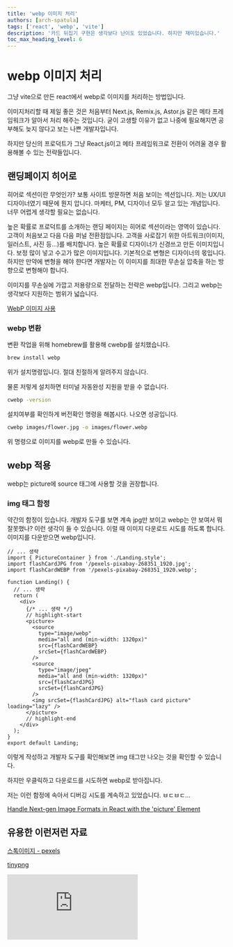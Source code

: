 ```yaml
---
title: 'webp 이미지 처리'
authors: [arch-spatula]
tags: ['react', 'webp', 'vite']
description: '카드 뒤집기 구현은 생각보다 난이도 있었습니다. 하지만 재미있습니다.'
toc_max_heading_level: 6
---
```


# webp 이미지 처리

그냥 vite으로 만든 react에서 webp로 이미지를 처리하는 방법입니다.

<!--truncate-->

이미지처리할 때 제일 좋은 것은 처음부터 Next.js, Remix.js, Astor.js 같은 메타 프레임워크가 알아서 처리 해주는 것입니다. 굳이 고생할 이유가 없고 나중에 필요해지면 공부해도 늦지 않다고 보는 나쁜 개발자입니다.

하지만 당신의 프로덕트가 그냥 React.js이고 메타 프레임워크로 전환이 어려울 경우 활용해볼 수 있는 전략들입니다.

## 랜딩페이지 히어로

히어로 섹션이란 무엇인가? 보통 사이트 방문하면 처음 보이는 섹션입니다. 저는 UX/UI 디자이너였기 때문에 뭔지 압니다. 마케터, PM, 디자이너 모두 알고 있는 개념입니다. 너무 어렵게 생각할 필요는 없습니다.

높은 확률로 프로덕트를 소개하는 랜딩 페이지는 히어로 섹션이라는 영역이 있습니다. 고객이 처음보고 다음 다음 퍼널 전환점입니다. 고객을 사로잡기 위한 아트워크(이미지, 일러스트, 사진 등...)를 배치합니다. 높은 확률로 디자이너가 신경쓰고 만든 이미지입니다. 보정 많이 넣고 수고가 많은 이미지입니다. 기본적으로 변형은 디자이너의 몫입니다. 하지만 만약에 변형을 해야 한다면 개발자는 이 이미지를 최대한 무손실 압축을 하는 방향으로 변형해야 합니다.

<!-- 최소한 사이드 프로젝트는 대충 이미지 때려 넣고 나중에 다시 생각해도 늦지 않을 가능성이 높습니다. 사이드 프로젝트는 이렇게 해도 괜찮습니다. 사이드 프로젝트가 길어지고 생각보다 잘 풀리면 그때 처리해봐도 늦지 않습니다. -->

이미지를 무손실에 가깝고 저용량으로 전달하는 전략은 webp입니다. 그리고 webp는 생각보다 지원하는 범위가 넓습니다.

[WebP 이미지 사용](https://web.dev/i18n/ko/serve-images-webp/)

<!-- 사실 이미지 넣고 버튼 때려 넣으면 끝입니다. 문제는 이미지를 넣는 것입니다. -->

### webp 변환

변환 작업을 위해 homebrew를 활용해 cwebp를 설치했습니다.

```sh
brew install webp
```

위가 설치명령입니다. 절대 친절하게 알려주지 않습니다.

물론 저렇게 설치하면 터미널 자동완성 지원을 받을 수 없습니다.

<!--
https://formulae.brew.sh/formula/webp

https://formulae.brew.sh/formula/cweb#default

검색 잘하시기 바랍니다. 두번째 링크를 실수로 설치했었습니다. 대학교 교수님이 올린 거 같습니다.

https://developers.google.com/speed/webp/download?hl=ko

위 링크에서도 설치할 수 있지만 zip파일을 줍니다. ㅂㄷㅂㄷ...

https://developers.google.com/speed/webp/docs/precompiled?hl=ko

위 링크로 가야 올바른 homebrew 주소를 알려줍니다. -->

```sh
cwebp -version
```

설치여부를 확인하게 버전확인 명령을 해봅시다. 나오면 성공입니다.

```sh
cwebp images/flower.jpg -o images/flower.webp
```

위 명령으로 이미지를 webp로 만들 수 있습니다.

## webp 적용

webp는 picture에 source 태그에 사용할 것을 권장합니다.

### img 태그 함정

약간의 함정이 있습니다. 개발자 도구를 보면 계속 jpg만 보이고 webp는 안 보여서 뭐 잘못했나? 이런 생각이 들 수 있습니다. 이럴 때 이미지 다운로드 시도를 하도록 합니다. 이미지를 다운받으면 webp입니다.

```tsx
// ... 생략
import { PictureContainer } from './Landing.style';
import flashCardJPG from '/pexels-pixabay-268351_1920.jpg';
import flashCardWEBP from '/pexels-pixabay-268351_1920.webp';

function Landing() {
  // ... 생략
  return (
    <div>
      {/* ... 생략 */}
      // highlight-start
      <picture>
        <source
          type="image/webp"
          media="all and (min-width: 1320px)"
          src={flashCardWEBP}
          srcSet={flashCardWEBP}
        />
        <source
          type="image/jpeg"
          media="all and (min-width: 1320px)"
          src={flashCardJPG}
          srcSet={flashCardJPG}
        />
        <img srcSet={flashCardJPG} alt="flash card picture" loading="lazy" />
      </picture>
      // highlight-end
    </div>
  );
}
export default Landing;
```

이렇게 작성하고 개발자 도구를 확인해보면 img 태그만 나오는 것을 확인할 수 있습니다.

하지만 우클릭하고 다운로드를 시도하면 webp로 받아집니다.

저는 이런 함정에 속아서 디버깅 시도를 계속하고 있었습니다. ㅂㄷㅂㄷ...

[Handle Next-gen Image Formats in React with the 'picture' Element](https://egghead.io/lessons/react-handle-next-gen-image-formats-in-react-with-the-picture-element)

## 유용한 이런저런 자료

[스톡이미지 - pexels](https://www.pexels.com/ko-kr/)

[tinypng](https://tinypng.com/)

<iframe class="codepen" src="https://www.youtube.com/embed/9ZfCZroZwD4" title="⭐️ The key to perfect lighthouse scores" frameborder="0" allow="accelerometer; autoplay; clipboard-write; encrypted-media; gyroscope; picture-in-picture; web-share" allowfullscreen></iframe>

